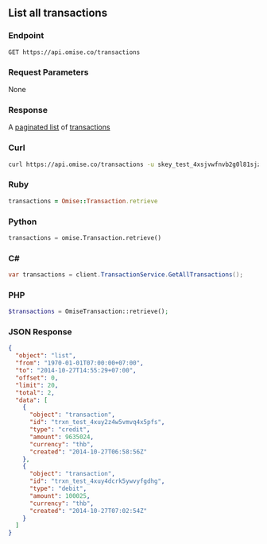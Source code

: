 ## List all transactions

### Endpoint

```
GET https://api.omise.co/transactions
```

### Request Parameters

None

### Response

A [paginated list](/api/pagination) of [transactions](/api/transactions#the-transaction-object)

### Curl

```sh
curl https://api.omise.co/transactions -u skey_test_4xsjvwfnvb2g0l81sjz:
```

### Ruby

```ruby
transactions = Omise::Transaction.retrieve
```

### Python

```python
transactions = omise.Transaction.retrieve()
```

### C&#35;

```c#
var transactions = client.TransactionService.GetAllTransactions();
```

### PHP

```php
$transactions = OmiseTransaction::retrieve();
```

### JSON Response

```json
{
  "object": "list",
  "from": "1970-01-01T07:00:00+07:00",
  "to": "2014-10-27T14:55:29+07:00",
  "offset": 0,
  "limit": 20,
  "total": 2,
  "data": [
    {
      "object": "transaction",
      "id": "trxn_test_4xuy2z4w5vmvq4x5pfs",
      "type": "credit",
      "amount": 9635024,
      "currency": "thb",
      "created": "2014-10-27T06:58:56Z"
    },
    {
      "object": "transaction",
      "id": "trxn_test_4xuy4dcrk5ywvyfgdhg",
      "type": "debit",
      "amount": 100025,
      "currency": "thb",
      "created": "2014-10-27T07:02:54Z"
    }
  ]
}
```
